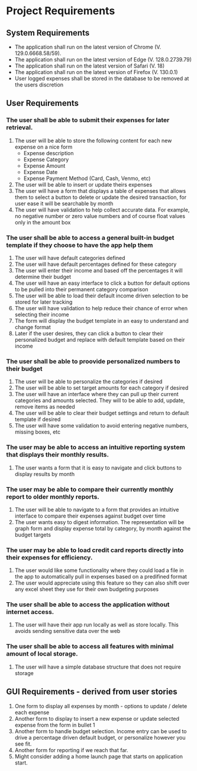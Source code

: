 # Project Requirements

## System Requirements
- The application shall run on the latest version of Chrome (V. 129.0.6668.58/59).
- The application shall run on the latest version of Edge (V. 128.0.2739.79)
- The application shall run on the latest version of Safari (V. 18)
- The application shall run on the latest version of Firefox (V. 130.0.1)
- User logged expenses shall be stored in the database to be removed at the users discretion

## User Requirements

### The user shall be able to submit their expenses for later retrieval.
  1. The user will be able to store the following content for each new expense on a nice form
     - Expense description
     - Expense Category
     - Expense Amount
     - Expense Date
     - Expense Payment Method (Card, Cash, Venmo, etc)
  2. The user will be able to insert or update theirs expenses 
  3. The user will have a form that displays a table of expenses that allows them to select a button to delete or update the desired transaction, for user ease it will be searchable by month
  4. The user will have validation to help collect accurate data. For example, no negative number or zero value numbers and of course float values only in the amount box

### The user shall be able to access a general built-in budget template if they choose to have the app help them
  1. The user will have default categories defined
  2. The user will have default percentages defined for these category
  3. The user will enter their income and based off the percentages it will determine their budget
  4. The user will have an easy interface to click a button for default options to be pulled into their permanent category comparison
  5. The user will be able to load their default income driven selection to be stored for later tracking 
  6. The user will have validation to help reduce their chance of error when selecting their income
  7. The form will display the budget template in an easy to understand and change format
  8. Later if the user desires, they can click a button to clear their personalized budget and replace with default template based on their income
  
### The user shall be able to proovide personalized numbers to their budget
  1. The user will be able to personalize the categories if desired
  2. The user will be able to set target amounts for each category if desired
  3. The user will have an interface where they can pull up their current categories and amounts selected. They will to be able to add, update, remove items as needed
  4. The user will be able to clear their budget settings and return to default template if desired
  5. The user will have some validation to avoid entering negative numbers, missing boxes, etc

### The user may be able to access an intuitive reporting system that displays their monthly results.
  1. The user wants a form that it is easy to navigate and click buttons to display results by month

### The user may be able to compare their currently monthly report to older monthly reports.
  1. The user will be able to navigate to a form that provides an intuitive interface to compare their expenses against budget over time
  2. The user wants easy to digest information. The representation will be graph form and display expense total by category, by month against the budget targets

### The user may be able to load credit card reports directly into their expenses for efficiency.
  1. The user would like some functionality where they could load a file in the app to automatically pull in expenses based on a predifined format
  2. The user would appreciate using this feature so they can also shift over any excel sheet they use for their own budgeting purposes

### The user shall be able to access the application without internet access.
  1. The user will have their app run locally as well as store locally. This avoids sending sensitive data over the web

### The user shall be able to access all features with minimal amount of local storage.
  1. The user will have a simple database structure that does not require storage
  
## GUI Requirements - derived from user stories
  1. One form to display all expenses by month - options to update / delete each expense
  2. Another form to display to insert a new expense or update selected expense from the form in bullet 1
  3. Another form to handle budget selection. Income entry can be used to drive a percentage driven default budget, or personalize however you see fit.
  4. Another form for reporting if we reach that far. 
  5. Might consider adding a home launch page that starts on application start.
